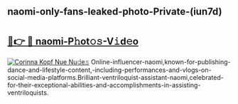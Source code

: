 ## naomi-only-fans​-leaked-photo​-Private-(iun7d)


# <h2><a href="https://mediaupload.pro?title=naomi&ref=git">🔗👉 🔴 naomi-P𝚑ot𝚘𝚜-V𝚒d𝚎o</a></h2>

[![Corinna Kopf Nue Nu𝚍e𝚜](https://i.imgur.com/0qMVB7G.gif)](https://mediaupload.pro?title=naomi&ref=git)
Online-influencer-naomi,known-for-publishing-dance-and-lifestyle-content,-including-performances-and-vlogs-on-social-media-platforms.Brilliant-ventriloquist-assistant-naomi,celebrated-for-their-exceptional-abilities-and-accomplishments-in-assisting-ventriloquists.  